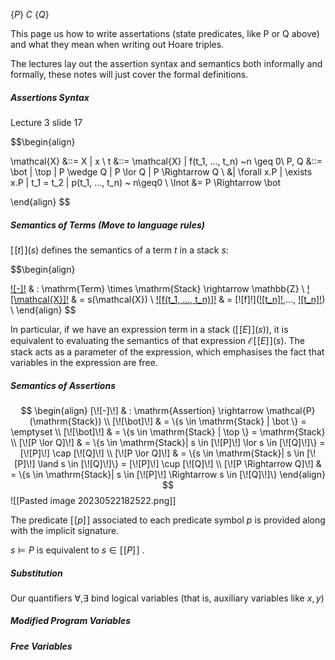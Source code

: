 $\{P\}~C~\{Q\}$

This page us how to write assertations (state predicates, like P or Q above) and what they mean when writing out Hoare triples.

The lectures lay out the assertion syntax and semantics both informally and formally, these notes will just cover the formal definitions.


##### Assertions Syntax
Lecture 3 slide 17

$$\begin{align}

\mathcal{X} &::= X | x \\
t &::= \mathcal{X} | f(t_1, ..., t_n) ~n \geq 0\\
P, Q &::= \bot | \top | P \wedge Q | P \lor Q | P \Rightarrow  Q  \\
	&| \forall x.P | \exists x.P | t_1 = t_2 | p(t_1, ..., t_n) ~ n\geq0 \\
\lnot  &= P \Rightarrow \bot   

\end{align}
$$



##### Semantics of Terms (Move to language rules)

$[\![t]\!](s)$ defines the semantics of a term $t$ in a stack $s$:

$$\begin{align}

[\![-]\!](=)  & : \mathrm{Term} \times \mathrm{Stack} \rightarrow \mathbb{Z}  \\
[\![\mathcal{X}]\!](s)  & = s(\mathcal{X}) \\
[\![f(t_1, ..., t_n)]\!](s)  & = [\![f]\!]([\![t_n]\!](s),..., [\![t_n]\!](s)) \\
\end{align}
$$

In particular, if we have an expression term in a stack ($[\![E]\!](s)$), it is equivalent to evaluating the semantics of that expression $\mathcal{E}[\![E]\!](s)$. The stack acts as a parameter of the expression, which emphasises the fact that variables in the expression are free.

##### Semantics of Assertions

$$
\begin{align}
[\![-]\!] & : \mathrm{Assertion} \rightarrow \mathcal{P}(\mathrm{Stack}) \\
[\![\bot]\!] & = \{s \in \mathrm{Stack} | \bot \} = \emptyset   \\
[\![\bot]\!] & = \{s \in \mathrm{Stack} | \top \} = \mathrm{Stack} \\
[\![P \lor Q]\!] & = \{s \in \mathrm{Stack}| s \in [\![P]\!] \lor s \in [\![Q]\!]\} = [\![P]\!] \cap [\![Q]\!] \\
[\![P \lor Q]\!] & = \{s \in \mathrm{Stack}| s \in [\![P]\!] \land s \in [\![Q]\!]\} = [\![P]\!] \cup [\![Q]\!] \\
[\![P \Rightarrow Q]\!] & = \{s \in \mathrm{Stack}| s \in [\![P]\!] \Rightarrow s \in [\![Q]\!]\}
\end{align}
$$
![[Pasted image 20230522182522.png]]

The predicate $[\![p]\!]$ associated to each predicate symbol $p$ is provided along with the implicit signature.

$s \models P$ is equivalent to $s \in [\![P]\!]$ .

##### Substitution

Our quantifiers $\forall , \exists$ bind logical variables (that is, auxiliary variables like $x,y$)


##### Modified Program Variables

##### Free Variables

